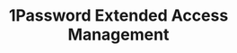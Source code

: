 ---
description: Secure every sign-in for every app on every device.
episode: 601
link: https://1password.com/unplugged
shortname: 1password.com-lup
title: 1Password Extended Access Management
---